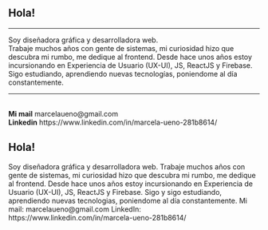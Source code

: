 <h2 spam>Hola!</h2>
<hr><p>Soy diseñadora gráfica y desarrolladora web. <br>
Trabaje muchos años con gente de sistemas, mi curiosidad hizo que descubra mi rumbo, me dedique al frontend. 
Desde hace unos años estoy incursionando en Experiencia de Usuario (UX-UI), JS, ReactJS y Firebase. 
Sigo estudiando, aprendiendo nuevas tecnologías, poniendome al día constantemente.<br>
<hr><br> 
<strong>Mi mail</strong> marcelaueno@gmail.com<br>
<strong>Linkedin</strong> https://www.linkedin.com/in/marcela-ueno-281b8614/</p>
<!--### Hi there 👋-->

<!--
**marcelaueno/marcelaueno** is a ✨ _special_ ✨ repository because its `README.md` (this file) appears on your GitHub profile.

Here are some ideas to get you started:

- 🔭 I’m currently working on ...
- 🌱 I’m currently learning ...
- 👯 I’m looking to collaborate on ...
- 🤔 I’m looking for help with ...
- 💬 Ask me about ...
- 📫 How to reach me: ...
- 😄 Pronouns: ...
- ⚡ Fun fact: ...
-->

<h2 spam>Hola!</h2>
Soy diseñadora gráfica y desarrolladora web. 
Trabaje muchos años con gente de sistemas, mi curiosidad hizo que descubra mi rumbo, me dedique al frontend. 
Desde hace unos años estoy incursionando en Experiencia de Usuario (UX-UI), JS, ReactJS y Firebase. 
Sigo y sigo estudiando, aprendiendo nuevas tecnologias, poniendome al día constantemente. 
Mi mail: marcelaueno@gmail.com
LinkedIn: https://www.linkedin.com/in/marcela-ueno-281b8614/
